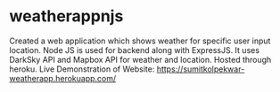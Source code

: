 # weatherappnjs

Created a web application which shows weather for specific user input location.
Node JS is used for backend along with ExpressJS. It uses DarkSky API and Mapbox API for weather and location.
Hosted through heroku.
Live Demonstration of Website:
https://sumitkolpekwar-weatherapp.herokuapp.com/
